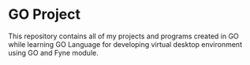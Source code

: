# GO Project

This repository contains all of my projects and programs created in GO while learning GO Language for developing virtual desktop environment using GO and Fyne module.
